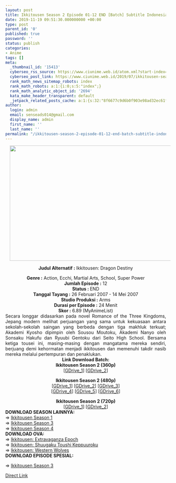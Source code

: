 ```yaml
---
layout: post
title: Ikkitousen Season 2 Episode 01-12 END [Batch] Subtitle Indonesia
date: 2019-11-19 09:51:30.000000000 +00:00
type: post
parent_id: '0'
published: true
password: ''
status: publish
categories:
- Anime
tags: []
meta:
  _thumbnail_id: '15413'
  cyberseo_rss_source: https://www.ciunime.web.id/atom.xml?start-index=3151&max-results=150
  cyberseo_post_link: https://www.ciunime.web.id/2019/07/ikkitousen-season-2-episode-01-12-end.html
  rank_math_news_sitemap_robots: index
  rank_math_robots: a:1:{i:0;s:5:"index";}
  rank_math_analytic_object_id: '2694'
  kata_make_header_transparent: default
  _jetpack_related_posts_cache: a:1:{s:32:"8f6677c9d6b0f903e98ad32ec61f8deb";a:2:{s:7:"expires";i:1646530009;s:7:"payload";a:0:{}}}
author:
  login: admin
  email: senseads014@gmail.com
  display_name: admin
  first_name: ''
  last_name: ''
permalink: "/ikkitousen-season-2-episode-01-12-end-batch-subtitle-indonesia/"
---
```

<div style="text-align: center;">
<div class="separator" style="clear: both; text-align: center;"><a href="https://1.bp.blogspot.com/-tzlI5xi1VsE/XR3VPpeLxUI/AAAAAAAAa2w/5vnCFXncvYYtLPPUFQW5buCT-_MYjWpsQCLcBGAs/s1600/Ikkitousen%2BSeason%2B2.jpg" imageanchor="1" style="margin-left: 1em; margin-right: 1em;"><img border="0" data-original-height="720" data-original-width="1280" height="360" src="{{ site.baseurl }}/assets/2019/11/Ikkitousen%2BSeason%2B2.jpg" width="640" /></a></div>
<div style="text-align: left;"></div>
<p><b>Judul</b><b><b> Alternatif</b> :</b> Ikkitousen: Dragon Destiny</div>
<div style="text-align: center;"><b><b>Genre :</b></b> Action, Ecchi, Martial Arts, School, Super Power</div>
<div style="text-align: center;"><b>Jumlah Episode :</b> 12<br /><b>Status :&nbsp;</b>END<br /><b>Tanggal Tayang :</b> 26 Februari 2007 - 14 Mei 2007<br /><b>Studio Produksi :</b> Arms<br /><b>Durasi per Episode :</b> 24 Menit</div>
<div style="text-align: center;"><b>Skor :</b> 6.89 (MyAnimeList)</div>
<div style="text-align: center;"></div>
<div style="text-align: justify;">Secara longgar didasarkan pada novel Romance of the Three Kingdoms, Jepang modern melihat perjuangan yang sama untuk kekuasaan antara sekolah-sekolah saingan yang berbeda dengan tiga makhluk terkuat; Akademi Kyosho dipimpin oleh Sousou Moutoku, Akademi Nanyo oleh Sonsaku Hakufu dan Ryuubi Gentoku dari Seito High School. Bersama ketiga tousei ini, masing-masing dengan mangatama mereka sendiri, berjuang demi kehormatan menjadi ikkitousen dan memenuhi takdir nasib mereka melalui pertempuran dan penaklukan.</div>
<div style="text-align: justify;"></div>
<div style="text-align: justify;"></div>
<div style="text-align: center;"><b>Link Download Batch:</b></div>
<div style="text-align: center;"><b>Ikkitousen Season 2 (360p)</b></div>
<div style="text-align: center;">[<a href="https://drive.google.com/uc?export=download&amp;id=1jRQc5kYWLO2jem9cnu7hiayzCeCSZXdi" target="_blank" rel="noopener">GDrive_1</a>] [<a href="https://drive.google.com/uc?export=download&amp;id=1B27IdDjbJRN9r2c_cTvTzBA3WGcwyCmk" target="_blank" rel="noopener">GDrive_2</a>]</p>
<div style="text-align: center;"><b>Ikkitousen Season 2 (480p)</b></div>
<div style="text-align: center;">[<a href="https://drive.google.com/uc?export=download&amp;id=1ajA54D67KYdXx11d7mJjNwh28m4t1kLF" target="_blank" rel="noopener">GDrive_1</a>] [<a href="https://drive.google.com/uc?export=download&amp;id=1vAOUynGK4dN1QbWYYfoJNAkjRFfEne75" target="_blank" rel="noopener">GDrive_2</a>] [<a href="https://drive.google.com/uc?export=download&amp;id=15990IaCOeOP0t1a5F4ME3KXV3MY71CHh" target="_blank" rel="noopener">GDrive_3</a>]<br />[<a href="https://drive.google.com/uc?export=download&amp;id=1PLYq1YokoILKVIZZyaSl105XfjVbblSy" target="_blank" rel="noopener">GDrive_4</a>] [<a href="https://drive.google.com/uc?export=download&amp;id=1pWeWskXfJLdFuLfXovwxbJ7fmt7jn_s7" target="_blank" rel="noopener">GDrive_5</a>] [<a href="https://drive.google.com/uc?export=download&amp;id=1Y5FWlA-aItgt9trx1OT_yAATEbLG67XU" target="_blank" rel="noopener">GDrive_6</a>]</p>
<div style="text-align: center;"><b>Ikkitousen Season 2 (720p)</b></div>
<div style="text-align: center;">[<a href="https://drive.google.com/uc?export=download&amp;id=15YIOaXEibTxEABdKj2pvGoq9ujIysX9X" target="_blank" rel="noopener">GDrive_1</a>] [<a href="https://drive.google.com/uc?export=download&amp;id=1LxgaXTPF_4lJotMw5S4A6txAID4xR3cY" target="_blank" rel="noopener">GDrive_2</a>]
<div style="text-align: left;">
<div style="text-align: left;"></div>
<div style="text-align: left;"><b>DOWNLOAD SEASON LAINNYA:</b></div>
<div style="text-align: left;">=&gt;&nbsp;<a href="https://www.ciunime.web.id/2019/07/ikkitousen-season-1-episode-01-13-end.html" target="_blank" rel="noopener">Ikkitousen Season 1</a></div>
<div style="text-align: left;">=&gt;&nbsp;<a href="https://www.ciunime.web.id/2019/07/ikkitousen-season-3-episode-01-12-end.html" target="_blank" rel="noopener">Ikkitousen Season 3</a></div>
<div style="text-align: left;">=&gt;&nbsp;<a href="https://www.ciunime.web.id/2019/07/ikkitousen-season-4-episode-01-12-end.html" target="_blank" rel="noopener">Ikkitousen Season 4</a></div>
<div style="text-align: left;"></div>
<div style="text-align: left;"><b>DOWNLOAD OVA:</b></div>
<div style="text-align: left;"></div>
<div style="text-align: left;">=&gt;&nbsp;<a href="https://www.ciunime.web.id/2019/09/ikkitousen-extravaganza-epoch-episode.html" target="_blank" rel="noopener">Ikkitousen: Extravaganza Epoch</a></div>
<div style="text-align: left;">=&gt;&nbsp;<a href="https://www.ciunime.web.id/2019/09/ikkitousen-shuugaku-toushi-keppuuroku.html" target="_blank" rel="noopener">Ikkitousen: Shuugaku Toushi Keppuuroku</a></div>
<div style="text-align: left;">=&gt;&nbsp;<a href="https://www.ciunime.web.id/2019/03/ikkitousen-western-wolves-episode-01-03.html" target="_blank" rel="noopener">Ikkitousen: Western Wolves</a></div>
<div style="text-align: left;">
<div style="text-align: left;"><b>DOWNLOAD EPISODE SPESIAL:</b></div>
<div style="text-align: left;"></div>
<p>=&gt;&nbsp;<a href="https://www.ciunime.web.id/2019/08/ikkitousen-season-3-episode-01-06-end.html" target="_blank" rel="noopener">Ikkitousen Season 3</a></p>
</div>
</div>
</div>
</div>
</div>
<link rel="stylesheet" href="https://cdnjs.cloudflare.com/ajax/libs/font-awesome/4.7.0/css/font-awesome.min.css" />
<div class="divbtn"> <a href="https://handymansurrender.com/fihup8buzv?key=94550f7ce39444073321dde3b8782f97" class="btn"><i class="fa fa-download"></i> Direct Link</a> </div>
